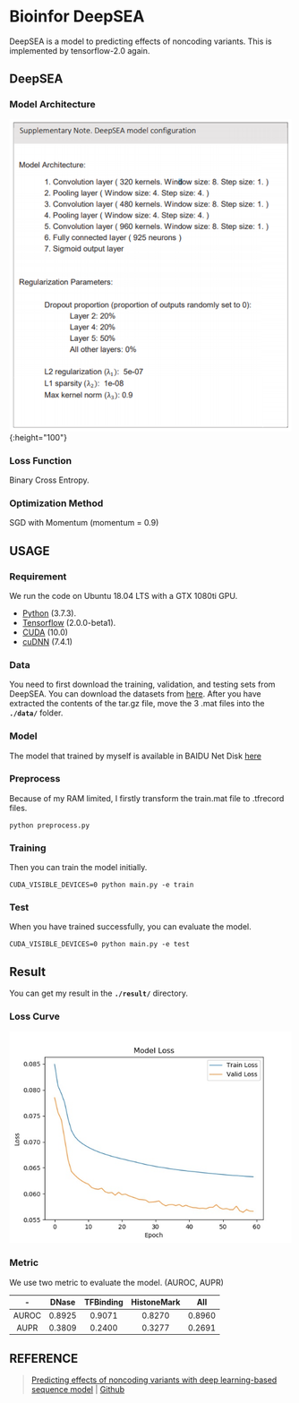 # Bioinfor DeepSEA

DeepSEA is a model to predicting effects of noncoding variants.
This is implemented by tensorflow-2.0 again.


## DeepSEA

### Model Architecture
![model architecture](./result/model_DeepSEA.png "Model Architecture"){:height="100"}

### Loss Function
Binary Cross Entropy.
### Optimization Method
SGD with Momentum (momentum = 0.9)

## USAGE

### Requirement
We run the code on Ubuntu 18.04 LTS with a GTX 1080ti GPU.
- [Python](<https://www.python.org>) (3.7.3).
- [Tensorflow](<https://tensorflow.google.cn/install>) (2.0.0-beta1).
- [CUDA](<https://developer.nvidia.com/cuda-toolkit-archive>) (10.0)
- [cuDNN](<https://developer.nvidia.com/cudnn>) (7.4.1)

### Data
You need to first download the training, validation, and testing sets from DeepSEA. You can download the datasets from 
[here](<http://deepsea.princeton.edu/media/code/deepsea_train_bundle.v0.9.tar.gz>). After you have extracted the
contents of the tar.gz file, move the 3 .mat files into the **`./data/`** folder.

### Model
The model that trained by myself is available in BAIDU Net Disk [here](https://pan.baidu.com/s/1tfYvDoO6Xvt7v7y70nDsXg)


### Preprocess
Because of my RAM limited, I firstly transform the train.mat file to .tfrecord files.
```
python preprocess.py
```

### Training
Then you can train the model initially.
```
CUDA_VISIBLE_DEVICES=0 python main.py -e train
```

### Test
When you have trained successfully, you can evaluate the model.
```
CUDA_VISIBLE_DEVICES=0 python main.py -e test
```

## Result
You can get my result in the **`./result/`** directory.

### Loss Curve
![model loss](./result/model_loss.jpg)

### Metric
We use two metric to evaluate the model. (AUROC, AUPR)

-|DNase|TFBinding|HistoneMark|All
:-:|:-:|:-:|:-:|:-:
AUROC|0.8925|0.9071|0.8270|0.8960
AUPR|0.3809|0.2400|0.3277|0.2691


## REFERENCE
> [Predicting effects of noncoding variants with deep learning-based sequence model](<https://www.nature.com/articles/nmeth.3547>) | [Github](<https://github.com/jisraeli/DeepSEA>)